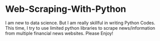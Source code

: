 # Web-Scraping-With-Python
I am new to data science. But I am really skillful in writing Python Codes. This time, I try to use limited python libraries to scrape news/information from multiple financial news websites. Please Enjoy!
